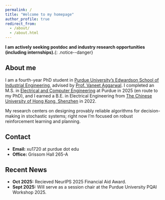 ```yaml
---
permalink: /
title: "Welcome to my homepage"
author_profile: true
redirect_from: 
  - /about/
  - /about.html
---
```


<!-- 🔴 Callout line (big, red) -->
**I am actively seeking postdoc and industry research opportunities (including internships).**{: .notice--danger}
## About me
I am a fourth-year PhD student in [Purdue University’s Edwardson School of Industrial Engineering](https://engineering.purdue.edu/IE), advised by [Prof. Vaneet Aggarwal](https://web.ics.purdue.edu/~vaneet/). I completed an M.S. in [Electrical and Computer Engineering](https://engineering.purdue.edu/ECE) at Purdue in 2025 (en route to my PhD), and I earned a B.E. in Electrical Engineering from [The Chinese University of Hong Kong, Shenzhen](https://sse.cuhk.edu.cn/en/page/539) in 2022.


My research centers on designing provably reliable algorithms for decision-making in stochastic systems; right now I’m focused on robust reinforcement learning and planning.


## Contact  
- **Email:** xu1720 at purdue dot edu  
- **Office:** Grissom Hall 265-A


## Recent News
- **Oct 2025:** Recieved NeurIPS 2025 Financial Aid Award.
- **Sept 2025:** Will serve as a session chair at the Purdue University PQAI Workshop 2025.